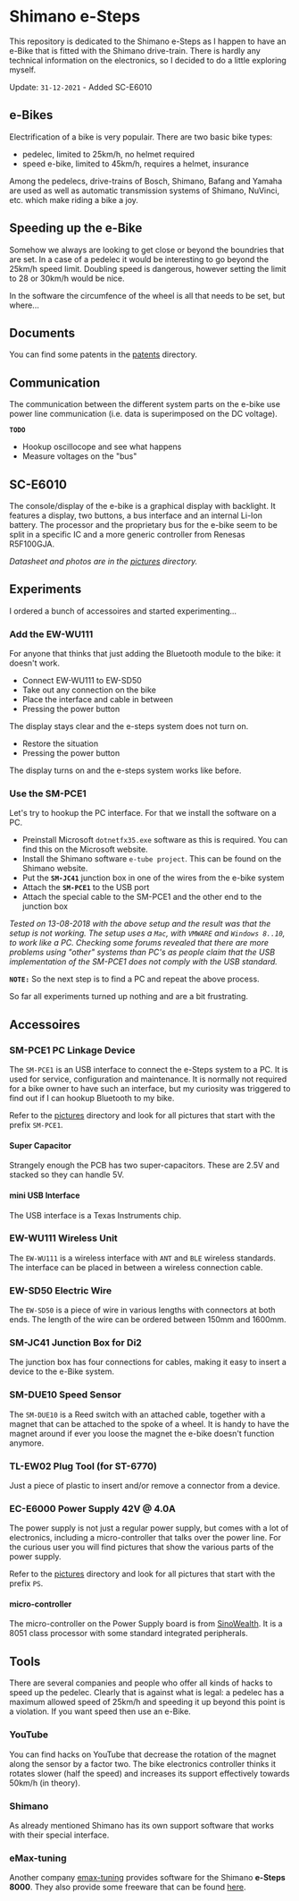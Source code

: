 # Shimano e-Steps
This repository is dedicated to the Shimano e-Steps as I happen to have an e-Bike that is fitted with the Shimano drive-train. There is hardly any technical information on the electronics, so I decided to do a little exploring myself.

Update: ```31-12-2021``` - Added SC-E6010

## e-Bikes
Electrification of a bike is very populair. There are two basic bike types:

- pedelec, limited to 25km/h, no helmet required
- speed e-bike, limited to 45km/h, requires a helmet, insurance

Among the pedelecs, drive-trains of Bosch, Shimano, Bafang and Yamaha are used as well as automatic transmission systems of Shimano, NuVinci, etc. which make riding a bike a joy.

## Speeding up the e-Bike
Somehow we always are looking to get close or beyond the boundries that are set. In a case of a pedelec it would be interesting to go beyond the 25km/h speed limit. Doubling speed is dangerous, however setting the limit to 28 or 30km/h would be nice.

In the software the circumfence of the wheel is all that needs to be set, but where...


## Documents
You can find some patents in the [patents](patents/) directory.

## Communication
The communication between the different system parts on the e-bike use power line communication (i.e. data is superimposed on the DC voltage).

**`TODO`**<br>

- Hookup oscillocope and see what happens
- Measure voltages on the "bus"

## SC-E6010
The console/display of the e-bike is a graphical display with backlight. It features a display, two buttons, a bus interface and an internal Li-Ion battery. The processor and the proprietary bus for the e-bike seem to be split in a specific IC and a more generic controller from Renesas R5F100GJA.

_Datasheet and photos are in the [pictures](pictures/) directory._

## Experiments
I ordered a bunch of accessoires and started experimenting...

### Add the EW-WU111
For anyone that thinks that just adding the Bluetooth module to the bike: it doesn't work.

- Connect EW-WU111 to EW-SD50
- Take out any connection on the bike
- Place the interface and cable in between
- Pressing the power button

The display stays clear and the e-steps system does not turn on.

- Restore the situation
- Pressing the power button

The display turns on and the e-steps system works like before.

### Use the SM-PCE1
Let's try to hookup the PC interface. For that we install the software on a PC.

- Preinstall Microsoft `dotnetfx35.exe` software as this is required. You can find this on the Microsoft website.
- Install the Shimano software `e-tube project`. This can be found on the Shimano website.
- Put the **`SM-JC41`** junction box in one of the wires from the e-bike system
- Attach the **`SM-PCE1`** to the USB port
- Attach the special cable to the SM-PCE1 and the other end to the junction box

*Tested on 13-08-2018 with the above setup and the result was that the setup is not working. The setup uses a `Mac`, with `VMWARE` and `Windows 8..10`, to work like a PC. Checking some forums revealed that there are more problems using "other" systems than PC's as people claim that the USB implementation of the SM-PCE1 does not comply with the USB standard.*

**`NOTE:`** So the next step is to find a PC and repeat the above process.

So far all experiments turned up nothing and are a bit frustrating. 


## Accessoires

### SM-PCE1 PC Linkage Device
The `SM-PCE1` is an USB interface to connect the e-Steps system to a PC. It is used for service, configuration and maintenance. It is normally not required for a bike owner to have such an interface, but my curiosity was triggered to find out if I can hookup Bluetooth to my bike.

Refer to the [pictures](pictures/) directory and look for all pictures that start with the prefix `SM-PCE1`.

#### Super Capacitor
Strangely enough the PCB has two super-capacitors. These are 2.5V and stacked so they can handle 5V.

#### mini USB Interface
The USB interface is a Texas Instruments chip.

### EW-WU111 Wireless Unit
The `EW-WU111` is a wireless interface with `ANT` and `BLE` wireless standards. The interface can be placed in between a wireless connection cable.

### EW-SD50 Electric Wire
The `EW-SD50` is a piece of wire in various lengths with connectors at both ends. The length of the wire can be ordered between 150mm and 1600mm.

### SM-JC41 Junction Box for Di2
The junction box has four connections for cables, making it easy to insert a device to the e-Bike system.

### SM-DUE10 Speed Sensor
The `SM-DUE10` is a Reed switch with an attached cable, together with a magnet that can be attached to the spoke of a wheel. It is handy to have  the magnet around if ever you loose the magnet the e-bike doesn't function anymore.

### TL-EW02 Plug Tool (for ST-6770)
Just a piece of plastic to insert and/or remove a connector from a device.

### EC-E6000 Power Supply 42V @ 4.0A
The power supply is not just a regular power supply, but comes with a lot of electronics, including a micro-controller that talks over the power line. For the curious user you will find pictures that show the various parts of the power supply.
 
Refer to the [pictures](pictures/) directory and look for all pictures that start with the prefix `PS`.

#### micro-controller
The micro-controller on the Power Supply board is from [SinoWealth](http://www.sinowealth.com/en/softtype.asp?cat_id=32&class_id=110). It is a 8051 class processor with some standard integrated peripherals.

## Tools

There are several companies and people who offer all kinds of hacks to speed up the pedelec. Clearly that is against what is legal: a pedelec has a maximum allowed speed of 25km/h and speeding it up beyond this point is a violation. If you want speed then use an e-Bike.

### YouTube
You can find hacks on YouTube that decrease the rotation of the magnet along the sensor by a factor two. The bike electronics controller thinks it rotates slower (half the speed) and increases its support effectively towards 50km/h (in theory).

### Shimano

As already mentioned Shimano has its own support software that works with their special interface.

### eMax-tuning
Another company [emax-tuning](http://www.emax-tuning.com) provides software for the Shimano **e-Steps 8000**. They also provide some freeware that can be found [here](tools/).


